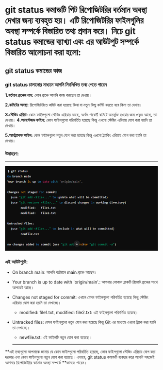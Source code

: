 # git status কমান্ডটি গিট রিপোজিটরির বর্তমান অবস্থা দেখার জন্য ব্যবহৃত হয়। এটি রিপোজিটরির ফাইলগুলির অবস্থা সম্পর্কে বিস্তারিত তথ্য প্রদান করে। নিচে git status কমান্ডের ব্যাখ্যা এবং এর আউটপুট সম্পর্কে বিস্তারিত আলোচনা করা হলো:

## **git status কমান্ডের কাজ**

### **git status চালানোর মাধ্যমে আপনি নিম্নলিখিত তথ্য পেতে পারেন**

**1.বর্তমান ব্রাঞ্চের নাম:** কোন ব্রাঞ্চে আপনি কাজ করছেন তা দেখায়।

**2.কমিটের অবস্থা:** রিপোজিটরিতে কমিট করা হয়েছে কিনা বা নতুন কিছু কমিট করতে হবে কিনা তা দেখায়।

**3.স্টেজিং এরিয়া:** কোন ফাইলগুলো স্টেজিং এরিয়ায় আছে, অর্থাৎ পরবর্তী কমিটে অন্তর্ভুক্ত হওয়ার জন্য প্রস্তুত আছে, তা দেখায়।
**4.আনস্টেজড ফাইল:** কোন ফাইলগুলো পরিবর্তিত হয়েছে কিন্তু এখনো স্টেজিং এরিয়ায় যোগ করা হয়নি তা দেখায়।

**5.আনট্র্যাকড ফাইল:** কোন ফাইলগুলো নতুন যোগ করা হয়েছে কিন্তু এখনো ট্র্যাকিং এরিয়ায় যোগ করা হয়নি তা দেখায়।

### উদাহরণ:

---

![git status](images/image.png)

### এই আউটপুটে:

- On branch main: আপনি বর্তমানে main ব্রাঞ্চে আছেন।
- Your branch is up to date with 'origin/main'.: আপনার লোকাল ব্রাঞ্চটি রিমোট ব্রাঞ্চের সাথে আপডেট আছে।
- Changes not staged for commit: এখানে যেসব ফাইলগুলো পরিবর্তিত হয়েছে কিন্তু স্টেজিং এরিয়ায় যোগ করা হয়নি তা দেখাচ্ছে।
  - modified: file1.txt, modified: file2.txt: এই ফাইলগুলো পরিবর্তিত হয়েছে।
- Untracked files: যেসব ফাইলগুলো নতুন যোগ করা হয়েছে কিন্তু Git এর মাধ্যমে এখনো ট্র্যাক করা হয়নি তা দেখাচ্ছে।

  - newfile.txt: এই ফাইলটি নতুন যোগ করা হয়েছে।

  ***

**এই তথ্যগুলো আপনাকে জানায় যে কোন ফাইলগুলো পরিবর্তিত হয়েছে, কোন ফাইলগুলো স্টেজিং এরিয়ায় যোগ করা দরকার এবং কোন ফাইলগুলো নতুন যোগ করা হয়েছে। এভাবে, git status কমান্ডটি ব্যবহার করে আপনি সহজেই আপনার রিপোজিটরির বর্তমান অবস্থা সম্পর্কে **জানতে পারেন।
